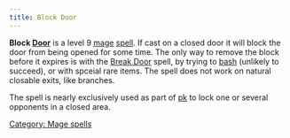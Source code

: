 ```yaml
---
title: Block Door
---
```


**Block [Door](Door "wikilink")** is a level 9 [mage](mage "wikilink")
[spell](spell "wikilink"). If cast on a closed door it will block the
door from being opened for some time. The only way to remove the block
before it expires is with the [Break Door](Break_Door "wikilink") spell,
by trying to [bash](bash "wikilink") (unlikely to succeed), or with
spceial rare items. The spell does not work on natural closable exits,
like branches.

The spell is nearly exclusively used as part of [pk](pk "wikilink") to
lock one or several opponents in a closed area.

[Category: Mage spells](Category:_Mage_spells "wikilink")